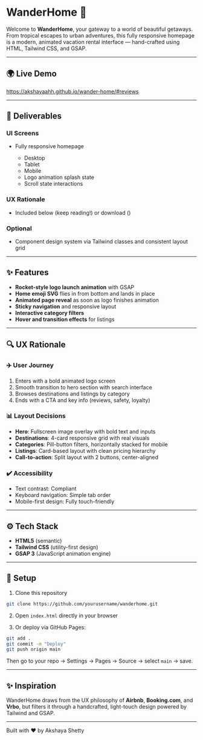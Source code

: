 # WanderHome 🏡

Welcome to **WanderHome**, your gateway to a world of beautiful getaways. From tropical escapes to urban adventures, this fully responsive homepage is a modern, animated vacation rental interface — hand-crafted using HTML, Tailwind CSS, and GSAP.

---

## 🌍 Live Demo

https://akshayaahh.github.io/wander-home/#reviews

---

## 📅 Deliverables

### UI Screens

* Fully responsive homepage

  * Desktop
  * Tablet
  * Mobile
  * Logo animation splash state
  * Scroll state interactions

### UX Rationale

* Included below (keep reading!) or download ()

### Optional

* Component design system via Tailwind classes and consistent layout grid

---

## ✨ Features

* **Rocket-style logo launch animation** with GSAP
* **Home emoji SVG** flies in from bottom and lands in place
* **Animated page reveal** as soon as logo finishes animation
* **Sticky navigation** and responsive layout
* **Interactive category filters**
* **Hover and transition effects** for listings

---

## 🔍 UX Rationale

### ✈️ User Journey

1. Enters with a bold animated logo screen
2. Smooth transition to hero section with search interface
3. Browses destinations and listings by category
4. Ends with a CTA and key info (reviews, safety, loyalty)

### 📊 Layout Decisions

* **Hero**: Fullscreen image overlay with bold text and inputs
* **Destinations**: 4-card responsive grid with real visuals
* **Categories**: Pill-button filters, horizontally stacked for mobile
* **Listings**: Card-based layout with clean pricing hierarchy
* **Call-to-action**: Split layout with 2 buttons, center-aligned

### ✔️ Accessibility

* Text contrast: Compliant
* Keyboard navigation: Simple tab order
* Mobile-first design: Fully touch-friendly

---

## ⚙️ Tech Stack

* **HTML5** (semantic)
* **Tailwind CSS** (utility-first design)
* **GSAP 3** (JavaScript animation engine)

---

## 🚀 Setup

1. Clone this repository

```bash
git clone https://github.com/yourusername/wanderhome.git
```

2. Open `index.html` directly in your browser

3. Or deploy via GitHub Pages:

```bash
git add .
git commit -m "Deploy"
git push origin main
```

Then go to your repo → Settings → Pages → Source → select `main` → save.

---

## ✨ Inspiration

WanderHome draws from the UX philosophy of **Airbnb**, **Booking.com**, and **Vrbo**, but filters it through a handcrafted, light-touch design powered by Tailwind and GSAP.

---

Built with ❤️ by Akshaya Shetty
